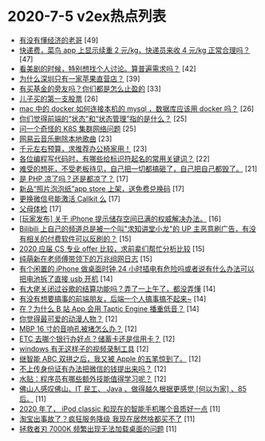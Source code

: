 # 2020-7-5 v2ex热点列表

+ [有没有懂经济的老哥](https://www.v2ex.com/t/687252#reply49) [49]
+ [快递费，菜鸟 app 上显示续重 2 元/kg，快递员来收 4 元/kg 正常合理吗？](https://www.v2ex.com/t/687254#reply47) [47]
+ [看美剧的时候，特别想找个人讨论。算普遍需求吗？](https://www.v2ex.com/t/687244#reply42) [42]
+ [为什么深圳只有一家苹果直营店？](https://www.v2ex.com/t/687276#reply39) [39]
+ [有买基金的旁友吗？你们都是怎么止盈的](https://www.v2ex.com/t/687265#reply33) [33]
+ [儿子买的第一支股票](https://www.v2ex.com/t/687301#reply26) [26]
+ [mac 中的 docker 如何连接本机的 mysql ，数据库应该用 docker 吗？](https://www.v2ex.com/t/687308#reply26) [26]
+ [你们觉得前端的“状态”和“状态管理”指的是什么？](https://www.v2ex.com/t/687264#reply25) [25]
+ [问一个奇怪的 K8S 集群网络问题](https://www.v2ex.com/t/687268#reply25) [25]
+ [网易云音乐删除本地歌曲](https://www.v2ex.com/t/687261#reply23) [23]
+ [千元左右预算，求推荐办公椅家用！](https://www.v2ex.com/t/687333#reply23) [23]
+ [各位编程写代码时，有哪些给标识符起名的常用关键词？](https://www.v2ex.com/t/687272#reply22) [22]
+ [难受的想死，不受老板待见，自己把一切都搞砸了，自己把自己都毁了。](https://www.v2ex.com/t/687320#reply21) [21]
+ [是 PHP 凉了吗？还是都凉了？](https://www.v2ex.com/t/687242#reply17) [17]
+ [新品“照片泡泡纸”app store 上架，送免费兑换码](https://www.v2ex.com/t/687248#reply17) [17]
+ [更换微信号能激活 Callkit 么](https://www.v2ex.com/t/687305#reply17) [17]
+ [父母体检](https://www.v2ex.com/t/687335#reply17) [17]
+ [[玩家发布] 关于 iPhone 提示储存空间已满的权威解决办法。](https://www.v2ex.com/t/687294#reply16) [16]
+ [Bilibili 上自己的频道总是被一个叫"求知讲堂小龙"的 UP 主恶意刷广告，有没有相关的付费软件可以反刷的？](https://www.v2ex.com/t/687239#reply15) [15]
+ [2020 应届 CS 专业 offer 比较，求前辈们帮忙分析比较](https://www.v2ex.com/t/687259#reply15) [15]
+ [纯萌新在老师傅带领下的万兆组网日志](https://www.v2ex.com/t/687319#reply15) [15]
+ [有个闲置的 iPhone 做桌面时钟,24 小时插电有危险吗或者说有什么办法可以把电池拆了直接 usb 开机](https://www.v2ex.com/t/687370#reply14) [14]
+ [有大佬关闭过谷歌的结算功能吗？弄了一上午了，都没弄懂](https://www.v2ex.com/t/687279#reply14) [14]
+ [有没有想要搞事的前端朋友，后端一个人搞事搞不起来~](https://www.v2ex.com/t/687288#reply14) [14]
+ [在？为什么 B 站 App 会用 Taptic Engine 播重低音？](https://www.v2ex.com/t/687348#reply14) [14]
+ [你觉得最可爱的动漫人物？](https://www.v2ex.com/t/687386#reply12) [12]
+ [MBP 16 寸的音响孔被堵怎么办？](https://www.v2ex.com/t/687235#reply12) [12]
+ [ETC 去哪个银行办好点？储蓄卡还是信用卡？](https://www.v2ex.com/t/687240#reply12) [12]
+ [windows 有无这样子的视频录制工具](https://www.v2ex.com/t/687278#reply12) [12]
+ [继智能 ABC 双拼之后，我又被 Apple 的五笔惊到了。](https://www.v2ex.com/t/687287#reply12) [12]
+ [不上传身份证有办法把微信的钱提出来吗？](https://www.v2ex.com/t/687300#reply12) [12]
+ [水贴：程序员有哪些额外技能值得学习呢？](https://www.v2ex.com/t/687336#reply12) [12]
+ [佛山人感叹佛山、IT 民工、 Java 、做得越久根据更感觉 [何以为家] 、85 后。](https://www.v2ex.com/t/687372#reply11) [11]
+ [2020 年了， iPod classic 和现在的智能手机哪个音质好一点](https://www.v2ex.com/t/687273#reply11) [11]
+ [淘宝出事故了？疯狂服务降级 我现在居然啥都买不了](https://www.v2ex.com/t/687316#reply11) [11]
+ [拯救者刃 7000K 频繁出现无法加载桌面的问题](https://www.v2ex.com/t/687318#reply11) [11]
